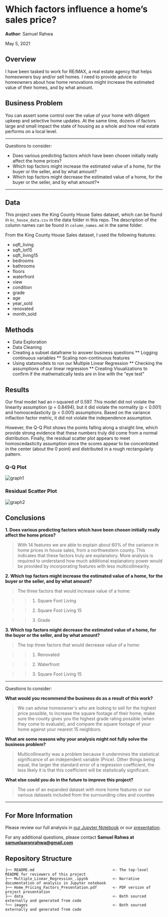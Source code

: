 # Which factors influence a home’s sales price?

**Author**: Samuel Rahwa


May 5, 2021

## Overview

I have been tasked to work for RE/MAX, a real estate agency that helps homeowners buy and/or sell homes. I need to provide advice to homeowners about how home renovations might increase the estimated value of their homes, and by what amount.


## Business Problem

You can assert some control over the value of your home with diligent upkeep and selective home updates. At the same time, dozens of factors large and small impact the state of housing as a whole and how real estate performs on a local level.

***
Questions to consider:
* Does various predicting factors which have been chosen initially really affect the home prices?
* Which top factors might increase the estimated value of a home, for the buyer or the seller, and by what amount?
* Which top factors might decrease the estimated value of a home, for the buyer or the seller, and by what amount?*
***

## Data

This project uses the King County House Sales dataset, which can be found in  `kc_house_data.csv` in the data folder in this repo. The description of the column names can be found in `column_names.md` in the same folder.

From the King County House Sales dataset, I used the following features:

* sqft_living
* sqft_lot15
* sqft_living15
* bedrooms
* bathrooms
* floors
* waterfront
* view
* condition
* grade
* age
* year_sold
* renovated
* month_sold

## Methods

* Data Exploration
* Data Cleaning
* Creating a subset dataframe to answer business questions
** Logging continuous variables
** Scaling non-continuous features
* Using statsmodels to run our Multiple  Linear Regression
** Checking the assumptions of our linear regression
** Creating Visualizations to confirm if the mathematically tests are in line with the "eye test"


## Results

Our final model had an r-squared of 0.597. This model did not violate the linearity assumption (p = 0.8494), but it did violate the normality (p < 0.001) and homoscedasticity (p < 0.001) assumptions. Based on the variance inflaction factor metric, it did not violate the independence assumption.

However, the Q-Q Plot shows the points falling along a straight line, which provide strong evidence that these numbers truly did come from a normal distribution. Finally, the residual scatter plot appears to meet homoscedasticity assumption since the scores appear to be concentrated in the center (about the 0 point) and distributed in a rough rectangularly pattern.

### Q-Q Plot
![graph1](https://github.com/SamuelRahwa/My-First-Linear-Regression/blob/main/images/Q-Q%20Plot.png)


### Residual Scatter Plot
![graph2](https://github.com/SamuelRahwa/My-First-Linear-Regression/blob/main/images/Residual%20Scatter%20Plot.png)


## Conclusions

**1. Does various predicting factors which have been chosen initially really affect the home prices?**

> With 14 features we are able to explain about 60% of the variance in home prices in house sales, from a northwestern county. This indicates that these factors truly are explanatory. More analysis is required to understand how much additional explanatory power would be provided by incorporating features with less multicollinearity.


**2. Which top factors might increase the estimated value of a home, for the buyer or the seller, and by what amount?**


> The three factors that would increase value of a home:

>> 1. Square Foot Living

>> 2. Square Foot Living 15

>> 3. Grade


**3. Which top factors might decrease the estimated value of a home, for the buyer or the seller,
and by what amount?**


>The top three factors that would decrease value of a home:

>> 1. Renovated

>> 2. Waterfront

>> 3. Square Foot Living 15




***
Questions to consider:

**What would you recommend the business do as a result of this work?**

> We can advise homeowner's who are looking to sell for the highest price possible, to increase the square footage of their home, make sure the county gives you the highest grade rating possible (when they come to evaluate), and compare the square footage of your home against your nearest 15 neighbors.

**What are some reasons why your analysis might not fully solve the business problem?**

> Multicollinearity was a problem because it undermines the statistical significance of an independent variable (Price). Other things being equal, the larger the standard error of a regression coefficient, the less likely it is that this coefficient will be statistically significant.

**What else could you do in the future to improve this project?**

> The use of an expanded dataset with more home features or our various datasets included from the surrounding cites and counties

***

## For More Information

Please review our full analysis in [our Jupyter Notebook](https://github.com/SamuelRahwa/My-First-Linear-Regression/blob/main/Multiple_Linear_Regression.ipynb) or our [presentation](https://github.com/SamuelRahwa/My-First-Linear-Regression/blob/main/Home_Pricing_Factors_Presentation.pdf).

For any additional questions, please contact **Samuel Rahwa at samuelaaronrahwa@gmail.com**

## Repository Structure

```
├── README.md                                   <- The top-level README for reviewers of this project
├── Multiple_Linear_Regression_.ipynb           <- Narrative documentation of analysis in Jupyter notebook
├── Home_Pricing_Factors_Presentation.pdf       <- PDF version of project presentation
├── data                                        <- Both sourced externally and generated from code
└── images                                      <- Both sourced externally and generated from code
```
